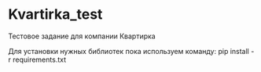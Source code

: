 # Kvartirka_test
Тестовое задание для компании Квартирка

Для установки нужных библиотек пока используем команду:
  pip install -r requirements.txt
